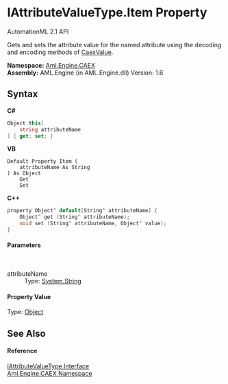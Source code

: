 # IAttributeValueType.Item Property 
AutomationML 2.1 API 

Gets and sets the attribute value for the named attribute using the decoding and encoding methods of <a href="T_Aml_Engine_CAEX_Extensions_CaexValue">CaexValue</a>.

**Namespace:**&nbsp;<a href="N_Aml_Engine_CAEX">Aml.Engine.CAEX</a><br />**Assembly:**&nbsp;AML.Engine (in AML.Engine.dll) Version: 1.6

## Syntax

**C#**<br />
``` C#
Object this[
	string attributeName
] { get; set; }
```

**VB**<br />
``` VB
Default Property Item ( 
	attributeName As String
) As Object
	Get
	Set
```

**C++**<br />
``` C++
property Object^ default[String^ attributeName] {
	Object^ get (String^ attributeName);
	void set (String^ attributeName, Object^ value);
}
```


#### Parameters
&nbsp;<dl><dt>attributeName</dt><dd>Type: <a href="https://docs.microsoft.com/dotnet/api/system.string" target="_parent" rel="noopener noreferrer">System.String</a><br /></dd></dl>

#### Property Value
Type: <a href="https://docs.microsoft.com/dotnet/api/system.object" target="_parent" rel="noopener noreferrer">Object</a>

## See Also


#### Reference
<a href="T_Aml_Engine_CAEX_IAttributeValueType">IAttributeValueType Interface</a><br /><a href="N_Aml_Engine_CAEX">Aml.Engine.CAEX Namespace</a><br />